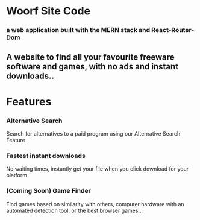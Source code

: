 # Woorf Site Code

### a web application built with the MERN stack and React-Router-Dom

## A website to find all your favourite freeware software and games, with no ads and instant downloads..

# Features

### Alternative Search

Search for alternatives to a paid program using our Alternative Search Feature
### Fastest instant downloads
No waiting times, instantly get your file when you click download for your platform
### (Coming Soon) Game Finder

Find games based on similarity with others, computer hardware with an automated detection tool, or the best browser games...

